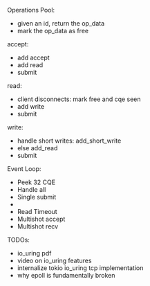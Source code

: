 Operations Pool:
- given an id, return the op_data
- mark the op_data as free

accept:
- add accept
- add read
- submit

read:
- client disconnects: mark free and cqe seen
- add write
- submit

write:
- handle short writes: add_short_write
- else add_read
- submit

Event Loop:
- Peek 32 CQE
- Handle all
- Single submit
-
- Read Timeout
- Multishot accept
- Multishot recv

TODOs:
- io_uring pdf
- video on io_uring features
- internalize tokio io_uring tcp implementation
- why epoll is fundamentally broken
